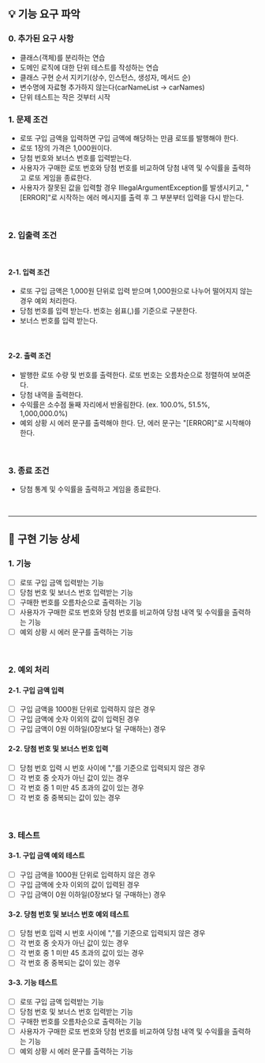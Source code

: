 ## 💡 기능 요구 파악

### 0. 추가된 요구 사항
- 클래스(객체)를 분리하는 연습
- 도메인 로직에 대한 단위 테스트를 작성하는 연습
- 클래스 구현 순서 지키기(상수, 인스턴스, 생성자, 메서드 순)
- 변수명에 자료형 추가하지 않는다(carNameList -> carNames)
- 단위 테스트는 작은 것부터 시작

### 1. 문제 조건

- 로또 구입 금액을 입력하면 구입 금액에 해당하는 만큼 로또를 발행해야 한다.
- 로또 1장의 가격은 1,000원이다.
- 당첨 번호와 보너스 번호를 입력받는다.
- 사용자가 구매한 로또 번호와 당첨 번호를 비교하여 당첨 내역 및 수익률을 출력하고 로또 게임을 종료한다.
- 사용자가 잘못된 값을 입력할 경우 IllegalArgumentException를 발생시키고, "[ERROR]"로 시작하는 에러 메시지를 출력 후 그 부분부터 입력을 다시 받는다.

<br>

### 2. 입출력 조건

<br>

#### 2-1. 입력 조건
- 로또 구입 금액은 1,000원 단위로 입력 받으며 1,000원으로 나누어 떨어지지 않는 경우 예외 처리한다.
- 당첨 번호를 입력 받는다. 번호는 쉼표(,)를 기준으로 구분한다.
- 보너스 번호를 입력 받는다.

<br>

#### 2-2. 출력 조건

- 발행한 로또 수량 및 번호를 출력한다. 로또 번호는 오름차순으로 정렬하여 보여준다.
- 당첨 내역을 출력한다.
- 수익률은 소수점 둘째 자리에서 반올림한다. (ex. 100.0%, 51.5%, 1,000,000.0%)
- 예외 상황 시 에러 문구를 출력해야 한다. 단, 에러 문구는 "[ERROR]"로 시작해야 한다.

<br>

### 3. 종료 조건

- 당첨 통계 및 수익률을 출력하고 게임을 종료한다.

<br><hr>

## 💬 구현 기능 상세

### 1. 기능

- [ ] 로또 구입 금액 입력받는 기능
- [ ] 당첨 번호 및 보너스 번호 입력받는 기능
- [ ] 구매한 번호를 오름차순으로 출력하는 기능
- [ ] 사용자가 구매한 로또 번호와 당첨 번호를 비교하여 당첨 내역 및 수익률을 출력하는 기능
- [ ] 예외 상황 시 에러 문구를 출력하는 기능

<br>

### 2. 예외 처리

#### 2-1. 구입 금액 입력

- [ ] 구입 금액을 1000원 단위로 입력하지 않은 경우
- [ ] 구입 금액에 숫자 이외의 값이 입력된 경우
- [ ] 구입 금액이 0원 이하일(0장보다 덜 구매하는) 경우

#### 2-2. 당첨 번호 및 보너스 번호 입력

- [ ] 당첨 번호 입력 시 번호 사이에 ","를 기준으로 입력되지 않은 경우
- [ ] 각 번호 중 숫자가 아닌 값이 있는 경우
- [ ] 각 번호 중 1 미만 45 초과의 값이 있는 경우
- [ ] 각 번호 중 중복되는 값이 있는 경우

<br>

### 3. 테스트

#### 3-1. 구입 금액 예외 테스트

- [ ] 구입 금액을 1000원 단위로 입력하지 않은 경우
- [ ] 구입 금액에 숫자 이외의 값이 입력된 경우
- [ ] 구입 금액이 0원 이하일(0장보다 덜 구매하는) 경우

#### 3-2. 당첨 번호 및 보너스 번호 예외 테스트

- [ ] 당첨 번호 입력 시 번호 사이에 ","를 기준으로 입력되지 않은 경우
- [ ] 각 번호 중 숫자가 아닌 값이 있는 경우
- [ ] 각 번호 중 1 미만 45 초과의 값이 있는 경우
- [ ] 각 번호 중 중복되는 값이 있는 경우

#### 3-3. 기능 테스트

- [ ] 로또 구입 금액 입력받는 기능
- [ ] 당첨 번호 및 보너스 번호 입력받는 기능
- [ ] 구매한 번호를 오름차순으로 출력하는 기능
- [ ] 사용자가 구매한 로또 번호와 당첨 번호를 비교하여 당첨 내역 및 수익률을 출력하는 기능
- [ ] 예외 상황 시 에러 문구를 출력하는 기능
